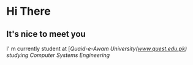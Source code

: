 
# Hi There
## It's nice to meet you

I' m currently student at [_Quaid-e-Awam University(www.quest.edu.pk) studying Computer Systems Engineering_


